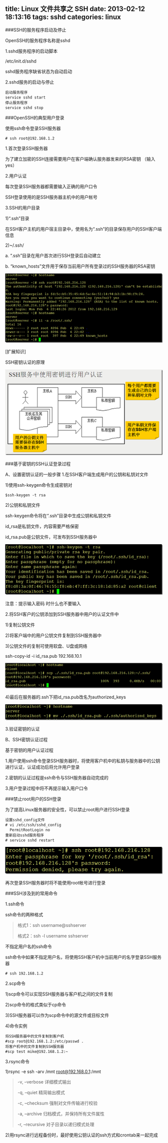 title: Linux 文件共享之 SSH
date: 2013-02-12 18:13:16
tags: sshd 
categories: linux
---

###SSH的服务程序启动及停止 

OpenSSH的服务程序名称是sshd

1.sshd服务程序的启动脚本

/etc/init.d/sshd

sshd服务程序缺省状态为自动启动

2.sshd服务的启动与停止

	启动服务程序
	service sshd start
	停止服务程序
	service sshd stop 

###OpenSSH的典型用户登录

使用ssh命令登录SSH服务器
   
	# ssh root@192.168.1.2

1.首次登录SSH服务器

为了建立加密的SSH连接需要用户在客户端确认服务器发来的RSA密钥 （输入yes）

2.用户认证

每次登录SSH服务器都需要输入正确的用户口令

SSH登录使用的是SSH服务器主机中的用户帐号

3.SSH的用户目录

1)“.ssh”目录

在SSH客户主机的用户宿主目录中，使用名为“.ssh”的目录保存用户的SSH客户端信息

2)~/.ssh/

a.  “.ssh”目录在用户首次进行SSH登录后自动建立

b.   “known_hosts”文件用于保存当前用户所有登录过的SSH服务器的RSA密钥 

![linux-ssh-001-013][linux-ssh-001-013]

[扩展知识]

SSH密钥认证的原理

![linux-ssh-002-013][linux-ssh-002-013]

###基于密钥的SSH认证登录过程

A、设置密钥认证的一般步骤
1.在SSH客户端生成用户的公钥和私钥对文件

1)使用ssh-keygen命令生成密钥对
	
	$ssh-keygen -t rsa

2)公钥和私钥文件

ssh-keygen命令将在“.ssh”目录中生成公钥和私钥文件

id_rsa是私钥文件，内容需要严格保密

id_rsa.pub是公钥文件，可发布到SSH服务器中

![linux-ssh-003-013][linux-ssh-003-013]

注意：提示输入密码  时什么也不要输入


2.将SSH客户的公钥添加到SSH服务器中用户的认证文件中

1)复制公钥文件

2)将客户端中的用户公钥文件复制到SSH服务器中

3)公钥文件的复制可使用软盘、U盘或网络

ssh-copy-id -i id_rsa.pub 192.168.10.1

![linux-ssh-004-013][linux-ssh-004-013]

4)最后在服务器的.ssh下把id_rsa.pub改名为authorized_keys 

![linux-ssh-005-013][linux-ssh-005-013]

3.验证密钥的认证

B、SSH密钥认证过程

基于密钥的用户认证过程

1.用户使用ssh命令登录SSH服务器时，将使用客户机中的私钥与服务器中的公钥进行认证，认证成功后将允许用户登录

2.密钥的认证过程是ssh命令与SSH服务器自动完成的

3.用户登录过程中将不再提示输入用户口令 

###禁止root用户的SSH登录 

为了提高Linux服务器的安全性，可以禁止root用户进行SSH登录

	设置sshd_config文件
	# vi /etc/ssh/sshd_config
  	  PermitRootLogin no
	重新启动sshd服务程序
	# service sshd restart 

![linux-ssh-006-013][linux-ssh-006-013]

再次登录SSH服务器时将不能使用root帐号进行登录

###SSH涉及到的常用命令

1.ssh命令

ssh命令的两种格式

>格式1：ssh username@sshserver
>
>格式2：ssh -l username sshserver

不指定用户名的ssh命令

ssh命令中如果不指定用户名，将使用SSH客户机中当前用户的名字登录SSH服务器

	# ssh 192.168.1.2

2.scp命令

1)scp命令可以实现SSH服务器与客户机之间的文件复制

2)scp命令的格式类似于cp命令

3)SSH服务器可以作为scp命令中的源文件或目标文件

4)命令实例

	将SSH服务器中的文件复制到客户机
	#scp root@192.168.1.2:/etc/passwd .
	将客户机中的文件复制到SSH服务器
	#scp test mike@192.168.1.2:~

3.rsync命令

1)rsync -e ssh -arv /mnt root@192.168.0.1:/mnt

>-v, –verbose      详细模式输出
>
>-q, –quiet        精简输出模式 
>
>-c, –checksum     强制对文件传输进行校验 
>
>-a, –archive      归档模式，并保持所有文件属性 
>
>-r, –recursive    对子目录以递归模式处理

2)用rsync进行远程备份时，最好使用公钥认证的ssh方式和crontab来一起完成 


[linux-ssh-001-013]: /image/linux/linux-ssh-001-013.png
[linux-ssh-002-013]: /image/linux/linux-ssh-002-013.png
[linux-ssh-003-013]: /image/linux/linux-ssh-003-013.png
[linux-ssh-004-013]: /image/linux/linux-ssh-004-013.png
[linux-ssh-005-013]: /image/linux/linux-ssh-005-013.png
[linux-ssh-006-013]: /image/linux/linux-ssh-006-013.png
